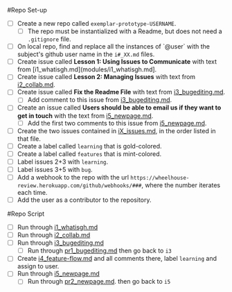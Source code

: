 #Repo Set-up

- [ ] Create a new repo called `exemplar-prototype-USERNAME`.
    - [ ] The repo must be instantialized with a Readme, but does not need a `.gitignore` file.
- [ ] On local repo, find and replace all the instances of \`@user\` with the subject's github user name in the `i#_XX.md` files. 
- [ ] Create issue called **Lesson 1: Using Issues to Communicate** with text from [i1_whatisgh.md](modules/i1_whatisgh.md].
- [ ] Create issue called **Lesson 2: Managing Issues** with text from [i2_collab.md](modules/i2_collab.md).
- [ ] Create issue called **Fix the Readme File** with text from [i3_bugediting.md](modules/i3_bugediting.md).
  - [ ] Add comment to this issue from [i3_bugediting.md](modules/i3_bugediting.md).
- [ ] Create an issue called **Users should be able to email us if they want to get in touch** with the text from [i5_newpage.md](modules/i5_newpage.md).
  - [ ] Add the first two comments to this issue from [i5_newpage.md](modules/i5_newpage.md).
- [ ] Create the two issues contained in [iX_issues.md](modules/iX_issues.md), in the order listed in that file.
- [ ] Create a label called `learning` that is gold-colored.
- [ ] Create a label called `features` that is mint-colored.
- [ ] Label issues 2+3 with `learning`.
- [ ] Label issues 3+5 with `bug`.
- [ ] Add a webhook to the repo with the url `https://wheelhouse-review.herokuapp.com/github/webhooks/###`, where the number iterates each time.
- [ ] Add the user as a contributor to the repository.

#Repo Script
- [ ] Run through [i1_whatisgh.md](modules/i1_whatisgh.md)
- [ ] Run through [i2_collab.md](modules/i2_collab.md)
- [ ] Run through [i3_bugediting.md](modules/i3_bugediting.md)
  - [ ] Run through [pr1_bugediting.md](modules/pr1_bugediting.md) then go back to `i3`
- [ ] Create [i4_feature-flow.md](modules/i4_feature-flow.md) and all comments there, label `learning` and assign to user.
- [ ] Run through [i5_newpage.md](modules/i5_newpage.md)
  - [ ] Run through [pr2_newpage.md](modules/pr2_newpage.md). then go back to `i5`